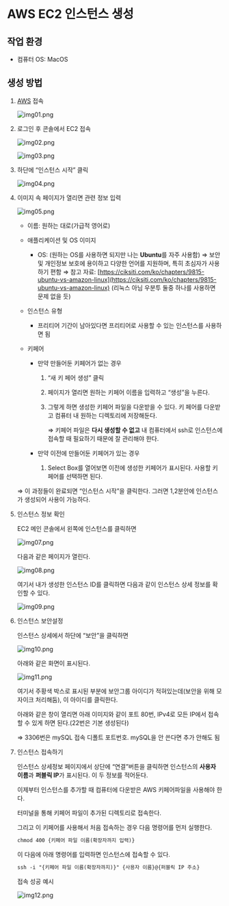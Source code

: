 # AWS EC2 인스턴스 생성

## 작업 환경

- 컴퓨터 OS: MacOS

## 생성 방법

1. [AWS](https://aws.amazon.com/ko/?nc2=h_lg) 접속

   ![img01.png](https://fejumvuajiwc28287693.gcdn.ntruss.com/EC2Guide/img01.png)

2. 로그인 후 콘솔에서 EC2 접속

   ![img02.png](https://fejumvuajiwc28287693.gcdn.ntruss.com/EC2Guide/img02.png)

   ![img03.png](https://fejumvuajiwc28287693.gcdn.ntruss.com/EC2Guide/img03.png)

3. 하단에 “인스턴스 시작” 클릭

   ![img04.png](https://fejumvuajiwc28287693.gcdn.ntruss.com/EC2Guide/img04.png)

4. 이미지 속 페이지가 열리면 관련 정보 입력

   ![img05.png](https://fejumvuajiwc28287693.gcdn.ntruss.com/EC2Guide/img05.png)

   - 이름: 원하는 대로(가급적 영어로)
   - 애플리케이션 및 OS 이미지
     - OS: (원하는 OS를 사용하면 되지만 나는 **Ubuntu**를 자주 사용함)
       ⇒ 보안 및 개인정보 보호에 용이하고 다양한 언어를 지원하며, 특히 초심자가 사용하기 편함
       ⇒ 참고 자료: [https://ciksiti.com/ko/chapters/9815-ubuntu-vs-amazon-linux](https://ciksiti.com/ko/chapters/9815-ubuntu-vs-amazon-linux)
       (리눅스 아님 우분투 둘중 하나를 사용하면 문제 없을 듯)
   - 인스턴스 유형
     - 프리티어 기간이 남아있다면 프리티어로 사용할 수 있는 인스턴스를 사용하면 됨
   - 키페어

     - 만약 만들어둔 키페어가 없는 경우

       1. “새 키 페어 생성” 클릭
       2. 페이지가 열리면 원하는 키페어 이름을 입력하고 “생성”을 누른다.
       3. 그렇게 하면 생성한 키페어 파일을 다운받을 수 있다. 키 페어를 다운받고 컴퓨터 내 원하는 디렉토리에 저장해둔다.

          ⇒ 키페어 파일은 **다시 생성할 수 없고** 내 컴퓨터에서 ssh로 인스턴스에 접속할 때 필요하기 때문에 잘 관리해야 한다.

     - 만약 이전에 만들어둔 키페어가 있는 경우
       1. Select Box를 열어보면 이전에 생성한 키페어가 표시된다. 사용할 키페어를 선택하면 된다.

   ⇒ 이 과정들이 완료되면 “인스턴스 시작”을 클릭한다. 그러면 1,2분안에 인스턴스가 생성되어 사용이 가능하다.

5. 인스턴스 정보 확인

   EC2 메인 콘솔에서 왼쪽에 인스턴스를 클릭하면

   ![img07.png](https://fejumvuajiwc28287693.gcdn.ntruss.com/EC2Guide/img07.png)

   다음과 같은 페이지가 열린다.

   ![img08.png](https://fejumvuajiwc28287693.gcdn.ntruss.com/EC2Guide/img08.png)

   여기서 내가 생성한 인스턴스 ID를 클릭하면 다음과 같이 인스턴스 상세 정보를 확인할 수 있다.

   ![img09.png](https://fejumvuajiwc28287693.gcdn.ntruss.com/EC2Guide/img09.png)

6. 인스턴스 보안설정

   인스턴스 상세에서 하단에 “보안”을 클릭하면

   ![img10.png](https://fejumvuajiwc28287693.gcdn.ntruss.com/EC2Guide/img10.png)

   아래와 같은 화면이 표시된다.

   ![img11.png](https://fejumvuajiwc28287693.gcdn.ntruss.com/EC2Guide/img11.png)

   여기서 주황색 박스로 표시된 부분에 보안그룹 아이디가 적혀있는데(보안을 위해 모자이크 처리해둠), 이 아이디를 클릭한다.

   아래와 같은 창이 열리면 아래 이미지와 같이 포트 80번, IPv4로 모든 IP에서 접속할 수 있게 하면 된다.(22번은 기본 생성된다)

   ⇒ 3306번은 mySQL 접속 디폴트 포트번호. mySQL을 안 쓴다면 추가 안해도 됨

7. 인스턴스 접속하기

   인스턴스 상세정보 페이지에서 상단에 “연결”버튼을 클릭하면 인스턴스의 **사용자 이름**과 **퍼블릭 IP**가 표시된다. 이 두 정보를 적어둔다.

   이제부터 인스턴스를 추가할 때 컴퓨터에 다운받은 AWS 키페어파일을 사용해야 한다.

   터미널을 통해 키페어 파일이 추가된 디렉토리로 접속한다.

   그리고 이 키페어를 사용해서 처음 접속하는 경우 다음 명령어를 먼저 실행한다.

   ```xml
   chmod 400 {키페어 파일 이름(확장자까지 입력)}
   ```

   이 다음에 아래 명령어를 입력하면 인스턴스에 접속할 수 있다.

   ```xml
   ssh -i "{키페어 파일 이름(확장자까지)}" {사용자 이름}@{퍼블릭 IP 주소}
   ```

   접속 성공 예시

   ![img12.png](https://fejumvuajiwc28287693.gcdn.ntruss.com/EC2Guide/img12.png)

